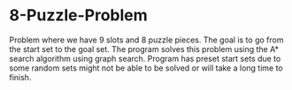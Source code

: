 # 8-Puzzle-Problem
Problem where we have 9 slots and 8 puzzle pieces. The goal is to go from the start set to the goal set.
The program solves this problem using the A* search algorithm using graph search. Program has preset start
sets due to some random sets might not be able to be solved or will take a long time to finish.